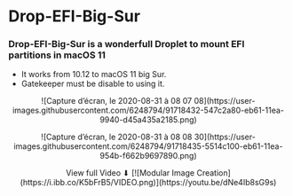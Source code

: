 # Drop-EFI-Big-Sur

###  Drop-EFI-Big-Sur is a wonderfull Droplet to mount EFI partitions in macOS 11
- It works from 10.12 to macOS 11 big Sur.
- Gatekeeper must be disable to using it.
<p align="center">
  ![Capture d’écran, le 2020-08-31 à 08 07 08](https://user-images.githubusercontent.com/6248794/91718432-547c2a80-eb61-11ea-9940-d45a435a2185.png)
</p>
<p align="center">
![Capture d’écran, le 2020-08-31 à 08 08 30](https://user-images.githubusercontent.com/6248794/91718435-5514c100-eb61-11ea-954b-f662b9697890.png)
</p>
<p align="center">
View full Video ⬇︎
[![Modular Image Creation](https://i.ibb.co/K5bFrB5/VIDEO.png)](https://youtu.be/dNe4Ib8sG9s)
</p>
